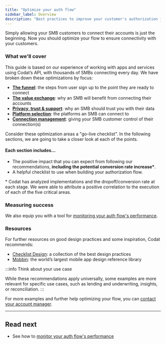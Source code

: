 ```yaml
---
title: "Optimize your auth flow"
sidebar_label: Overview
description: "Best practices to improve your customer's authorization journey experience"
---
```


Simply allowing your SMB customers to connect their accounts is just the beginning. Now you should optimize your flow to ensure connectivity with your customers.

### What we'll cover

This guide is based on our experience of working with apps and services using Codat’s API, with thousands of SMBs connecting every day. We have broken down these optimizations by focus:

- **[The funnel](/auth-flow/optimize/funnel)**: the steps from user sign up to the point they are ready to connect
- **[The value exchange](/auth-flow/optimize/value-exchange)**: why an SMB will benefit from connecting their accounts
- **[Privacy, trust & support](/auth-flow/optimize/privacy)**: why an SMB should trust you with their data
- **[Platform selection](/auth-flow/optimize/platform-selection)**: the platforms an SMB can connect to
- **[Connection management](/auth-flow/optimize/connection-management)**: giving your SMB customer control of their connection(s)

Consider these optimization areas a "go-live checklist". In the following sections, we are going to take a closer look at each of the points.

#### Each section includes...

- The positive impact that you can expect from following our recommendations, **including the potential conversion rate increase\***.
- A helpful checklist to use when building your authorization flow.

\* Codat has analyzed implementations and the dropoff/conversion rate at each stage. We were able to attribute a positive correlation to the execution of each of the five critical areas.

### Measuring success

We also equip you with a tool for [monitoring your auth flow's performance](/auth-flow/optimize/monitor-auth-flow).

### Resources

For further resources on good design practices and some inspiration, Codat recommends:

- <a href="https://www.checklist.design/" target="blank">Checklist Design</a>: a collection of the best design practices
- <a href="https://mobbin.com/browse/ios/apps" target="blank">Mobbin</a>: the world’s largest mobile app design reference library

:::info Think about your use case

While these recommendations apply universally, some examples are more relevant for specific use cases, such as lending and underwriting, insights, or reconciliation.
:::

For more examples and further help optimizing your flow, you can [contact your account manager](https://codat.io/#get-in-touch).

---

## Read next

- See how to [monitor your auth flow's performance](/auth-flow/optimize/optimize-the-connection-journey)
